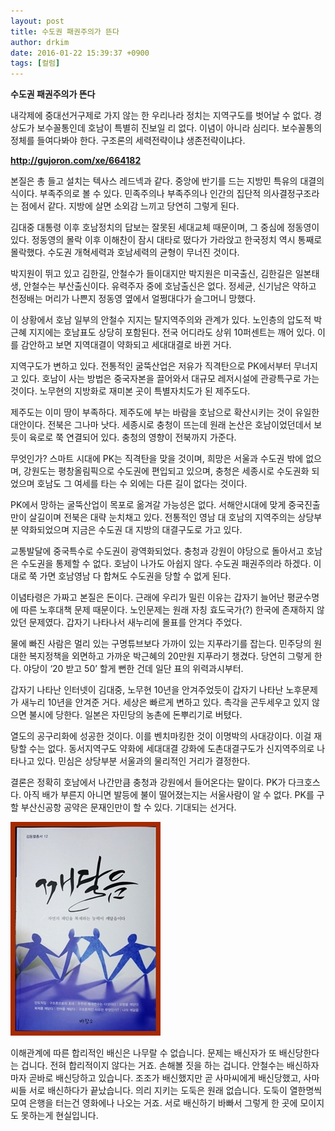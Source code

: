 ```yaml
---
layout: post
title: 수도권 패권주의가 뜬다
author: drkim
date: 2016-01-22 15:39:37 +0900
tags: [컬럼]
---
```

**수도권 패권주의가 뜬다** 

  


내각제에 중대선거구제로 가지 않는 한 우리나라 정치는 지역구도를 벗어날 수 없다. 경상도가 보수꼴통인데 호남이 특별히 진보일 리 없다. 이념이 아니라 심리다. 보수꼴통의 정체를 들여다봐야 한다. 구조론의 세력전략이냐 생존전략이냐다. 

  


**http://gujoron.com/xe/664182** 

  


본질은 총 들고 설치는 텍사스 레드넥과 같다. 중앙에 반기를 드는 지방민 특유의 대결의식이다. 부족주의로 볼 수 있다. 민족주의나 부족주의나 인간의 집단적 의사결정구조라는 점에서 같다. 지방에 살면 소외감 느끼고 당연히 그렇게 된다. 

  


김대중 대통령 이후 호남정치의 답보는 잘못된 세대교체 때문이며, 그 중심에 정동영이 있다. 정동영의 몰락 이후 이해찬이 잠시 대타로 떴다가 가라앉고 한국정치 역시 통째로 몰락했다. 수도권 개혁세력과 호남세력의 균형이 무너진 것이다.

  


박지원이 뛰고 있고 김한길, 안철수가 들이대지만 박지원은 미국출신, 김한길은 일본태생, 안철수는 부산출신이다. 유력주자 중에 호남출신은 없다. 정세균, 신기남은 약하고 천정배는 머리가 나쁜지 정동영 옆에서 얼쩡대다가 슬그머니 망했다. 

  


이 상황에서 호남 일부의 안철수 지지는 탈지역주의와 관계가 있다. 노인층의 압도적 박근혜 지지에는 호남표도 상당히 포함된다. 전국 어디라도 상위 10퍼센트는 깨어 있다. 이를 감안하고 보면 지역대결이 약화되고 세대대결로 바뀐 거다. 

  


지역구도가 변하고 있다. 전통적인 굴뚝산업은 저유가 직격탄으로 PK에서부터 무너지고 있다. 호남이 사는 방법은 중국자본을 끌어와서 대규모 레저시설에 관광특구로 가는 것이다. 노무현의 지방화로 재미본 곳이 특별자치도가 된 제주도다. 

  


제주도는 이미 땅이 부족하다. 제주도에 부는 바람을 호남으로 확산시키는 것이 유일한 대안이다. 전북은 그나마 낫다. 세종시로 충청이 뜨는데 원래 논산은 호남이었던데서 보듯이 육로로 쭉 연결되어 있다. 충청의 영향이 전북까지 가준다.

  


무엇인가? 스마트 시대에 PK는 직격탄을 맞을 것이며, 희망은 서울과 수도권 밖에 없으며, 강원도는 평창올림픽으로 수도권에 편입되고 있으며, 충청은 세종시로 수도권화 되었으며 호남도 그 여세를 타는 수 외에는 다른 길이 없다는 것이다. 

  


PK에서 망하는 굴뚝산업이 목포로 옮겨갈 가능성은 없다. 서해안시대에 맞게 중국진출만이 살길이며 전북은 대략 눈치채고 있다. 전통적인 영남 대 호남의 지역주의는 상당부분 약화되었으며 지금은 수도권 대 지방의 대결구도로 가고 있다.

  


교통발달에 중국특수로 수도권이 광역화되었다. 충청과 강원이 야당으로 돌아서고 호남은 수도권을 통제할 수 없다. 호남이 나가도 아쉽지 않다. 수도권 패권주의라 하겠다. 이대로 쭉 가면 호남영남 다 합쳐도 수도권을 당할 수 없게 된다.

  


이념타령은 가짜고 본질은 돈이다. 근래에 우리가 밀린 이유는 갑자기 늘어난 평균수명에 따른 노후대책 문제 때문이다. 노인문제는 원래 자칭 효도국가(?) 한국에 존재하지 않았던 문제였다. 갑자기 나타나서 새누리에 몰표를 안겨다 주었다. 

  


물에 빠진 사람은 멀리 있는 구명튜브보다 가까이 있는 지푸라기를 잡는다. 민주당의 원대한 복지정책을 외면하고 가까운 박근혜의 20만원 지푸라기 챙겼다. 당연히 그렇게 한다. 야당이 ‘20 받고 50’ 할게 뻔한 건데 일단 표의 위력과시부터. 

  


갑자기 나타난 인터넷이 김대중, 노무현 10년을 안겨주었듯이 갑자기 나타난 노후문제가 새누리 10년을 안겨준 거다. 세상은 빠르게 변하고 있다. 촉각을 곤두세우고 있지 않으면 불시에 당한다. 일본은 자민당의 농촌에 돈뿌리기로 버텼다. 

  


열도의 공구리화에 성공한 것이다. 이를 벤치마킹한 것이 이명박의 사대강이다. 이걸 재탕할 수는 없다. 동서지역구도 약화에 세대대결 강화에 도촌대결구도가 신지역주의로 나타나고 있다. 민심은 상당부분 서울과의 물리적인 거리가 결정한다.

  


결론은 정확히 호남에서 나간만큼 충청과 강원에서 들어온다는 말이다. PK가 다크호스다. 아직 배가 부른지 아니면 발등에 불이 떨어졌는지는 서울사람이 알 수 없다. PK를 구할 부산신공항 공약은 문재인만이 할 수 있다. 기대되는 선거다. 

  


  



 ![](/files/attach/images/199/311/664/aDSC01523.JPG) 

  


이해관계에 따른 합리적인 배신은 나무랄 수 없습니다. 문제는 배신자가 또 배신당한다는 겁니다. 전혀 합리적이지 않다는 거죠. 손해볼 짓을 하는 겁니다. 안철수는 배신하자마자 곧바로 배신당하고 있습니다. 조조가 배신했지만 곧 사마씨에게 배신당했고, 사마씨들 서로 배신하다가 끝났습니다. 의리 지키는 도둑은 원래 없습니다. 도둑이 열한명씩 모여 은행을 터는건 영화에나 나오는 거죠. 서로 배신하기 바빠서 그렇게 한 곳에 모이지도 못하는게 현실입니다.